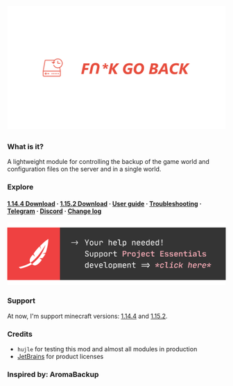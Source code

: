 # ![image](https://github.com/ProjectEssentials/ProjectEssentials-Assets/raw/ASSETS-20-Q2/assets/specific/backup/header.png)

### What is it?

A lightweight module for controlling the backup of the game world and configuration files on the server and in a single world.

### Explore

#### [1.14.4 Download](https://github.com/ProjectEssentials/ProjectEssentials-Backup/releases/download/2.0.0%2BMC-1.14.4/Project.Essentials.Backup-2.0.0+MC-1.14.4.jar) · [1.15.2 Download](https://github.com/ProjectEssentials/ProjectEssentials-Backup/releases/download/2.0.0%2BMC-1.15.2/Project.Essentials.Backup-2.0.0+MC-1.15.2.jar) · [User guide](https://mairwunnx.gitbook.io/project-essentials/project-essentials-backup#how-to-install) · [Troubleshooting](https://github.com/ProjectEssentials/ProjectEssentials-Backup/issues/new/choose) · [Telegram](https://t.me/minecraftforge) · [Discord](https://discord.gg/VU9XZAt) · [Change log](https://github.com/ProjectEssentials/ProjectEssentials-Backup/blob/master/changelog.md)

[![](https://github.com/ProjectEssentials/ProjectEssentials-Assets/raw/ASSETS-20-Q2/assets/common/support.png)](https://gist.github.com/MairwunNx/fda95062618db6880ef8ee06e1bba54f)

### Support

At now, I'm support minecraft versions: [1.14.4](https://github.com/ProjectEssentials/ProjectEssentials-Backup/tree/MC-1.14.4) and [1.15.2](https://github.com/ProjectEssentials/ProjectEssentials-Backup/tree/MC-1.15.2).

### Credits

- `hujle` for testing this mod and almost all modules in production
- [JetBrains](https://www.jetbrains.com/) for product licenses

### Inspired by: AromaBackup
